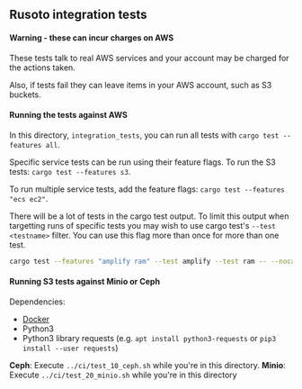 ## Rusoto integration tests

#### Warning - these can incur charges on AWS

These tests talk to real AWS services and your account may be charged for the actions taken.

Also, if tests fail they can leave items in your AWS account, such as S3 buckets.

#### Running the tests against AWS

In this directory, `integration_tests`, you can run all tests with `cargo test --features all`.

Specific service tests can be run using their feature flags.  To run the S3 tests: `cargo test --features s3`.

To run multiple service tests, add the feature flags: `cargo test --features "ecs ec2"`.

There will be a lot of tests in the cargo test output. To limit this output when targetting runs of specific tests you may wish to use cargo test's `--test <testname>` filter. You can use this flag more than once for more than one test.

```sh
cargo test --features "amplify ram" --test amplify --test ram -- --nocapture
```

#### Running S3 tests against Minio or Ceph

Dependencies:
* [Docker](https://docs.docker.com/install/)
* Python3
* Python3 library requests (e.g. `apt install python3-requests` or `pip3 install --user requests`)

**Ceph**: Execute `../ci/test_10_ceph.sh` while you're in this directory.
**Minio**: Execute `../ci/test_20_minio.sh` while you're in this directory

